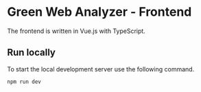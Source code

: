 # Green Web Analyzer - Frontend

The frontend is written in Vue.js with TypeScript.

## Run locally

To start the local development server use the following command.

```bash
npm run dev
```
